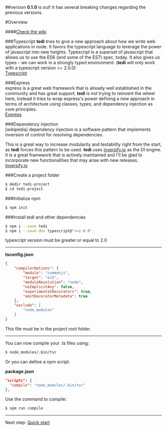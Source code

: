 ##version **0.1.0** is out! It has several breaking changes regarding the previous versions.

#Overview

####[Check the wiki](https://github.com/antoniolopesgomes/tedi/wiki)

###Typescript
**tedi** tries to give a new approach about how we write web applications in node.
It favors the typescript language to leverage the power of javascript into new heights. Typescript is a superset of javascript that allows us to use the ES6 (and some of the ES7) spec, today. It also gives us types - we can work in a strongly typed environment.
(**tedi** will only work with a typescript version >= 2.0.0)  
[Typescript](https://www.typescriptlang.org/)

###Express  
express is a great web framework that is already well established in the community and has great support. **tedi** is not trying to reinvent the wheel here, instead it tries to wrap express's power defining a new approach in terms of architecture using classes, types, and dependency injection as core principles.  
[Express](http://expressjs.com/)

###Dependency injection  
[wikipedia] dependency injection is a software pattern that implements inversion of control for resolving dependencies.


This is a great way to increase modularity and testability right from the start, as **tedi** forces this pattern to be used. **tedi** uses [inversify.io](http://inversify.io/) as the DI engine. It is a great framework that is actively maintained and I'll be glad to incorporate new functionalities that may arise with new releases.  
[Inversify.io](http://inversify.io/)  

###Create a project folder
```bash
$ mkdir tedi-project
$ cd tedi-project
```
###Initialize npm  
```bash
$ npm init
```
###Install tedi and other dependencies
```bash
$ npm i --save tedi
$ npm i --save-dev typescript@">=2.0.0"
```
typescript version must be greater or equal to 2.0
___
**tsconfig.json**  
```json
{
    "compilerOptions": {
        "module": "commonjs",
        "target": "es5",
        "moduleResolution": "node",
        "noImplicitAny": false,
        "experimentalDecorators": true,
        "emitDecoratorMetadata": true
    },
    "exclude": [
        "node_modules"
    ]
}
```
This file must be in the project root folder.
___
You can now compile your .ts files using:
```bash
$ node_modules/.bin/tsc
```
Or you can define a npm script:

**package.json**
```json
"scripts": {
  "compile": "node_modules/.bin/tsc"
},
```
Use the command to compile:
```bash
$ npm run compile
```
___
Next step: [Quick start](https://github.com/antoniolopesgomes/tedi/wiki/2.-Quick-start)